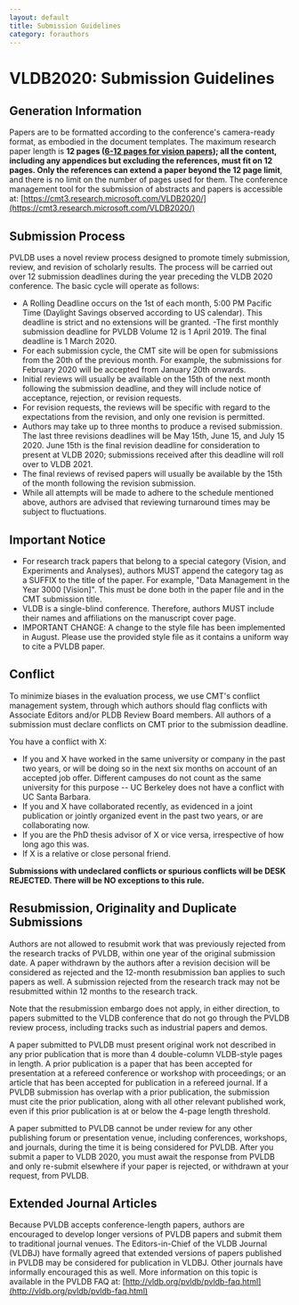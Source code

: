 ```yaml
---
layout: default
title: Submission Guidelines
category: forauthors
---
```


# VLDB2020: Submission Guidelines

## Generation Information

Papers are to be formatted according to the conference's camera-ready format, as embodied in the document templates. The maximum research paper length is **12 pages (<u>6-12 pages for vision papers</u>); all the content, including any appendices but excluding the references, must fit on 12 pages. Only the references can extend a paper beyond the 12 page limit**, and there is no limit on the number of pages used for them. The conference management tool for the submission of abstracts and papers is accessible at:
[https://cmt3.research.microsoft.com/VLDB2020/](https://cmt3.research.microsoft.com/VLDB2020/)

## Submission Process

PVLDB uses a novel review process designed to promote timely submission, review, and revision of scholarly results. The process will be carried out over 12 submission deadlines during the year preceding the VLDB 2020 conference. The basic cycle will operate as follows:

- A Rolling Deadline occurs on the 1st of each month, 5:00 PM Pacific Time (Daylight Savings observed according to US calendar). This deadline is strict and no extensions will be granted.
-The first monthly submission deadline for PVLDB Volume 12 is 1 April 2019. The final deadline is 1 March 2020.
- For each submission cycle, the CMT site will be open for submissions from the 20th of the previous month. For example, the submissions for February 2020 will be accepted from January 20th onwards.
- Initial reviews will usually be available on the 15th of the next month following the submission deadline, and they will include notice of acceptance, rejection, or revision requests.
- For revision requests, the reviews will be specific with regard to the expectations from the revision, and only one revision is permitted.
- Authors may take up to three months to produce a revised submission. The last three revisions deadlines will be May 15th, June 15, and July 15 2020. June 15th is the final revision deadline for consideration to present at VLDB 2020; submissions received after this deadline will roll over to VLDB 2021.
- The final reviews of revised papers will usually be available by the 15th of the month following the revision submission.
- While all attempts will be made to adhere to the schedule mentioned above, authors are advised that reviewing turnaround times may be subject to fluctuations.

## Important Notice

- For research track papers that belong to a special category (Vision, and Experiments and Analyses), authors MUST append the category tag as a SUFFIX to the title of the paper. For example, "Data Management in the Year 3000 [Vision]". This must be done both in the paper file and in the CMT submission title.
- VLDB is a single-blind conference. Therefore, authors MUST include their names and affiliations on the manuscript cover page.
- IMPORTANT CHANGE: A change to the style file has been implemented in August. Please use the provided style file as it contains a uniform way to cite a PVLDB paper.

## Conflict

To minimize biases in the evaluation process, we use CMT's conflict management system, through which authors should flag conflicts with Associate Editors and/or PLDB Review Board members. All authors of a submission must declare conflicts on CMT prior to the submission deadline.

You have a conflict with X:

- If you and X have worked in the same university or company in the past two years, or will be doing so in the next six months on account of an accepted job offer. Different campuses do not count as the same university for this purpose -- UC Berkeley does not have a conflict with UC Santa Barbara.
- If you and X have collaborated recently, as evidenced in a joint publication or jointly organized event in the past two years, or are collaborating now.
- If you are the PhD thesis advisor of X or vice versa, irrespective of how long ago this was.
- If X is a relative or close personal friend.

**Submissions with undeclared conflicts or spurious conflicts will be DESK REJECTED. There will be NO exceptions to this rule.**

## Resubmission, Originality and Duplicate Submissions

Authors are not allowed to resubmit work that was previously rejected from the research tracks of PVLDB, within one year of the original submission date. A paper withdrawn by the authors after a revision decision will be considered as rejected and the 12-month resubmission ban applies to such papers as well. A submission rejected from the research track may not be resubmitted within 12 months to the research track.

Note that the resubmission embargo does not apply, in either direction, to papers submitted to the VLDB conference that do not go through the PVLDB review process, including tracks such as industrial papers and demos.

A paper submitted to PVLDB must present original work not described in any prior publication that is more than 4 double-column VLDB-style pages in length. A prior publication is a paper that has been accepted for presentation at a refereed conference or workshop with proceedings; or an article that has been accepted for publication in a refereed journal. If a PVLDB submission has overlap with a prior publication, the submission must cite the prior publication, along with all other relevant published work, even if this prior publication is at or below the 4-page length threshold.

A paper submitted to PVLDB cannot be under review for any other publishing forum or presentation venue, including conferences, workshops, and journals, during the time it is being considered for PVLDB. After you submit a paper to VLDB 2020, you must await the response from PVLDB and only re-submit elsewhere if your paper is rejected, or withdrawn at your request, from PVLDB.

## Extended Journal Articles

Because PVLDB accepts conference-length papers, authors are encouraged to develop longer versions of PVLDB papers and submit them to traditional journal venues. The Editors-in-Chief of the VLDB Journal (VLDBJ) have formally agreed that extended versions of papers published in PVLDB may be considered for publication in VLDBJ. Other journals have informally encouraged this as well. More information on this topic is available in the PVLDB FAQ at:
[http://vldb.org/pvldb/pvldb-faq.html](http://vldb.org/pvldb/pvldb-faq.html)
